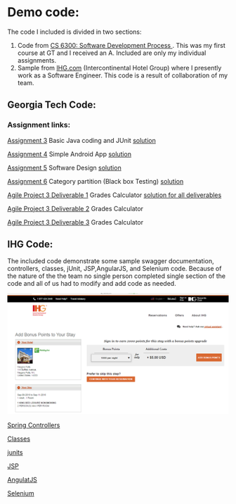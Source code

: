 # Demo code:

The code I included is divided in two sections:
1. Code from [CS 6300: Software Development Process ](http://www.omscs.gatech.edu/cs-6300-software-development-process). This was my first course at GT and I received an A. Included are only my individual assignments.
2. Sample from [IHG.com](https://www.ihg.com/hotels/us/en/reservation) (Intercontinental Hotel Group) where I presently work as a Software Engineer. This code is a result of collaboration of my team.

## Georgia Tech Code:
### Assignment links:

[Assignment 3](https://docs.google.com/document/d/1XoHDkkI1uB1zSV8_bSPNzYAgDdFfG07bherQDAfycPk/edit) Basic Java coding and JUnit [solution](GT6300/Assignment3)

[Assignment 4](https://docs.google.com/document/d/1Rdunq1kGyjJhJtMhkFzEwJIKIGac2bthnt7HMfEBuDQ/edit) Simple Android App [solution](GT6300/Assignment4)


[Assignment 5](https://docs.google.com/document/d/1PAdNpxhTXzi03zVBTeho82epmj1xsOxRPFPv3868wno/edit) Software Design [solution](GT6300/Assignment5)

[Assignment 6](https://docs.google.com/document/d/1jJaLtRN3Or6k2mx_P9LH8blMBrKPQ3-KbK41DDA7Wgk/edit) Category partition (Black box Testing) [solution](GT6300/Assignment6)

[Agile Project 3 Deliverable 1](https://docs.google.com/document/d/1_RVe-7SWxkO65AfXpDtHmJmDQNbJLa8c4_p4upgeWUU/edit) Grades Calculator [solution for all deliverables](GT6300/Project3)

[Agile Project 3 Deliverable 2](https://docs.google.com/document/d/14o8DE8ApNOXwexKwinp03V66AoeEUSqkU1G0rEfI-F8/edit) Grades Calculator 


[Agile Project 3 Deliverable 3](https://docs.google.com/document/d/1kwpYJ7MS6eLSPRTJJfps-YBwAXgOXd9GVBqOeShm_D0/editt) Grades Calculator 


## IHG Code:
The included code demonstrate some sample swagger documentation, controllers, classes, jUnit, JSP,AngularJS, and Selenium code. Because of the nature of the the team no single person completed single section of the code and all of us had to modify and add code as needed.

![Section of the site for most of the sample code](IHGcode/images/IHGCapture.png)

[Spring Controllers](IHGcode/controller)

[Classes](IHGcode/classes)

[junits](IHGcode/junit)

[JSP](IHGcode/jsp)

[AngulatJS](IHGcode/angular)

[Selenium](IHGcode/selenium)











